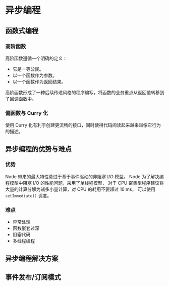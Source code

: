 # 异步编程

## 函数式编程

### 高阶函数

高阶函数遵循一个明确的定义：

- 它是一等公民。
- 以一个函数作为参数。
- 以一个函数作为返回结果。

高阶函数形成了一种后续传递风格的程序编写，将函数的业务重点从返回值转移到了回调函数中。

### 偏函数与 Curry 化

使用 Curry 化有利于创建更流畅的接口，同时使得代码阅读起来越来越像它行为的描述。

## 异步编程的优势与难点

### 优势

Node 带来的最大特性莫过于基于事件驱动的非阻塞 I/O 模型。 Node 为了解决编程模型中阻塞 I/O 的性能问题，采用了单线程模型， 对于 CPU 密集型程序建议将大量的计算分解为诸多小量计算，对 CPU 的耗用不要超过 10 ms， 可以使用 ```setImmediate()``` 调度。

### 难点

- 异常处理
- 函数嵌套过深
- 阻塞代码
- 多线程编程

## 异步编程解决方案

## 事件发布/订阅模式

